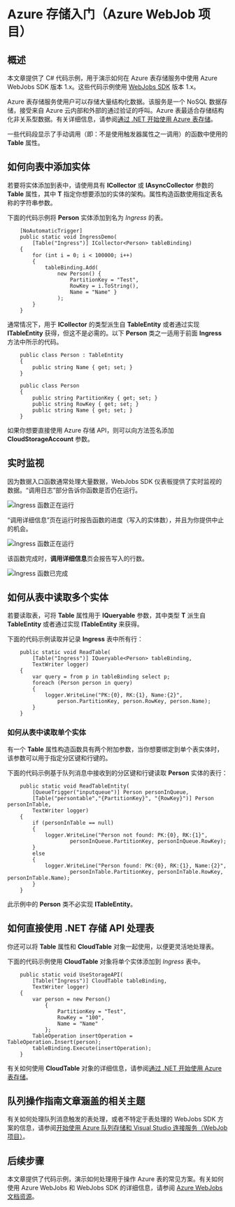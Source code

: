 <properties 
	pageTitle="开始使用 Azure 存储空间和 Visual Studio 连接服务（WebJob 项目）"
	description="在使用 Visual Studio 连接服务连接到存储帐户后，如何开始在 Visual Studio 的 Azure WebJobs 项目中使用 Azure 表存储"
	services="storage"
	documentationCenter=""
	authors="TomArcher"
	manager="douge"
	editor=""/>

<tags 
	ms.service="storage"
	ms.date="05/08/2016"
	wacn.date="06/13/2016"/>

# Azure 存储入门（Azure WebJob 项目）

## 概述

本文章提供了 C# 代码示例，用于演示如何在 Azure 表存储服务中使用 Azure WebJobs SDK 版本 1.x。这些代码示例使用 [WebJobs SDK](/documentation/articles/websites-dotnet-webjobs-sdk) 版本 1.x。

Azure 表存储服务使用户可以存储大量结构化数据。该服务是一个 NoSQL 数据存储，接受来自 Azure 云内部和外部的通过验证的呼叫。Azure 表最适合存储结构化非关系型数据。有关详细信息，请参阅[通过 .NET 开始使用 Azure 表存储](storage-dotnet-how-to-use-tables.md#create-a-table)。

一些代码段显示了手动调用（即：不是使用触发器属性之一调用）的函数中使用的 **Table** 属性。

## 如何向表中添加实体

若要将实体添加到表中，请使用具有 **ICollector<T>** 或 **IAsyncCollector<T>** 参数的 **Table** 属性，其中 **T** 指定你想要添加的实体的架构。属性构造函数使用指定表名称的字符串参数。

下面的代码示例将 **Person** 实体添加到名为 *Ingress* 的表。

		[NoAutomaticTrigger]
		public static void IngressDemo(
		    [Table("Ingress")] ICollector<Person> tableBinding)
		{
		    for (int i = 0; i < 100000; i++)
		    {
		        tableBinding.Add(
		            new Person() {
		                PartitionKey = "Test",
		                RowKey = i.ToString(),
		                Name = "Name" }
		            );
		    }
		}

通常情况下，用于 **ICollector** 的类型派生自 **TableEntity** 或者通过实现 **ITableEntity** 获得，但这不是必需的。以下 **Person** 类之一适用于前面 **Ingress** 方法中所示的代码。

		public class Person : TableEntity
		{
		    public string Name { get; set; }
		}

		public class Person
		{
		    public string PartitionKey { get; set; }
		    public string RowKey { get; set; }
		    public string Name { get; set; }
		}

如果你想要直接使用 Azure 存储 API，则可以向方法签名添加 **CloudStorageAccount** 参数。

## 实时监视

因为数据入口函数通常处理大量数据，WebJobs SDK 仪表板提供了实时监视的数据。“调用日志”部分告诉你函数是否仍在运行。

![Ingress 函数正在运行](./media/vs-storage-webjobs-getting-started-tables/ingressrunning.png)

“调用详细信息”页在运行时报告函数的进度（写入的实体数），并且为你提供中止的机会。

![Ingress 函数正在运行](./media/vs-storage-webjobs-getting-started-tables/ingressprogress.png)

该函数完成时，**调用详细信息**页会报告写入的行数。

![Ingress 函数已完成](./media/vs-storage-webjobs-getting-started-tables/ingresssuccess.png)

## 如何从表中读取多个实体

若要读取表，可将 **Table** 属性用于 **IQueryable<T>** 参数，其中类型 **T** 派生自 **TableEntity** 或者通过实现 **ITableEntity** 来获得。

下面的代码示例读取并记录 **Ingress** 表中所有行：

		public static void ReadTable(
		    [Table("Ingress")] IQueryable<Person> tableBinding,
		    TextWriter logger)
		{
		    var query = from p in tableBinding select p;
		    foreach (Person person in query)
		    {
		        logger.WriteLine("PK:{0}, RK:{1}, Name:{2}",
		            person.PartitionKey, person.RowKey, person.Name);
		    }
		}

### 如何从表中读取单个实体

有一个 **Table** 属性构造函数具有两个附加参数，当你想要绑定到单个表实体时，该参数可以用于指定分区键和行键的。

下面的代码示例基于队列消息中接收到的分区键和行键读取 **Person** 实体的表行：

		public static void ReadTableEntity(
		    [QueueTrigger("inputqueue")] Person personInQueue,
		    [Table("persontable","{PartitionKey}", "{RowKey}")] Person personInTable,
		    TextWriter logger)
		{
		    if (personInTable == null)
		    {
		        logger.WriteLine("Person not found: PK:{0}, RK:{1}",
		                personInQueue.PartitionKey, personInQueue.RowKey);
		    }
		    else
		    {
		        logger.WriteLine("Person found: PK:{0}, RK:{1}, Name:{2}",
		                personInTable.PartitionKey, personInTable.RowKey, personInTable.Name);
		    }
		}


此示例中的 **Person** 类不必实现 **ITableEntity**。

## 如何直接使用 .NET 存储 API 处理表

你还可以将 **Table** 属性和 **CloudTable** 对象一起使用，以便更灵活地处理表。

下面的代码示例使用 **CloudTable** 对象将单个实体添加到 *Ingress* 表中。

		public static void UseStorageAPI(
		    [Table("Ingress")] CloudTable tableBinding,
		    TextWriter logger)
		{
		    var person = new Person()
		        {
		            PartitionKey = "Test",
		            RowKey = "100",
		            Name = "Name"
		        };
		    TableOperation insertOperation = TableOperation.Insert(person);
		    tableBinding.Execute(insertOperation);
		}

有关如何使用 **CloudTable** 对象的详细信息，请参阅[通过 .NET 开始使用 Azure 表存储](/documentation/articles/storage-dotnet-how-to-use-tables)。

## 队列操作指南文章涵盖的相关主题

有关如何处理队列消息触发的表处理，或者不特定于表处理的 WebJobs SDK 方案的信息，请参阅[开始使用 Azure 队列存储和 Visual Studio 连接服务（WebJob 项目）](/documentation/articles/vs-storage-webjobs-getting-started-queues)。



## 后续步骤

本文章提供了代码示例，演示如何处理用于操作 Azure 表的常见方案。有关如何使用 Azure WebJobs 和 WebJobs SDK 的详细信息，请参阅 [Azure WebJobs 文档资源](/documentation/articles/websites-webjobs-resources)。
 
<!---HONumber=Mooncake_0606_2016-->
